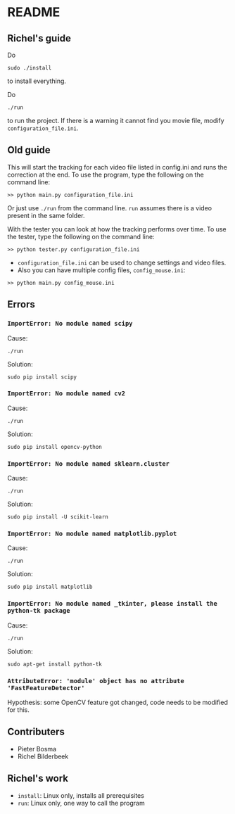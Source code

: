 # README #

## Richel's guide

Do

```
sudo ./install
```

to install everything.

Do 

```
./run
```

to run the project. If there is a warning it cannot find you movie file, modify `configuration_file.ini`.


## Old guide

This will start the tracking for each video file listed in config.ini and runs the correction at the end.
To use the program, type the following on the command line:

```
>> python main.py configuration_file.ini
```

Or just use `./run` from the command line. `run` assumes there is a video present in the same folder.

With the tester you can look at how the tracking performs over time. To use the tester, type the following on the command line:

```
>> python tester.py configuration_file.ini
```

 - `configuration_file.ini` can be used to change settings and video files.
 - Also you can have multiple config files, `config_mouse.ini`:

```
>> python main.py config_mouse.ini
```

## Errors

### `ImportError: No module named scipy`

Cause:

```
./run
```

Solution:

```
sudo pip install scipy
```

### `ImportError: No module named cv2`

Cause:

```
./run
```

Solution:

```
sudo pip install opencv-python
```

### `ImportError: No module named sklearn.cluster`

Cause:

```
./run
```

Solution:

```
sudo pip install -U scikit-learn
```

### `ImportError: No module named matplotlib.pyplot`

Cause:

```
./run
```

Solution:

```
sudo pip install matplotlib
```

### `ImportError: No module named _tkinter, please install the python-tk package`

Cause:

```
./run
```

Solution:

```
sudo apt-get install python-tk
```

### `AttributeError: 'module' object has no attribute 'FastFeatureDetector'`

Hypothesis: some OpenCV feature got changed, code needs to be modified for this.

## Contributers

 * Pieter Bosma
 * Richel Bilderbeek

## Richel's work

 * `install`: Linux only, installs all prerequisites
 * `run`: Linux only, one way to call the program